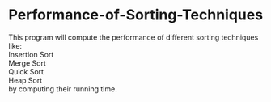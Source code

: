 # Performance-of-Sorting-Techniques
This program will compute the performance of different sorting techniques like:<br>
Insertion Sort<br>
Merge Sort<br>
Quick Sort <br>
Heap Sort<br>
by computing their running time.
